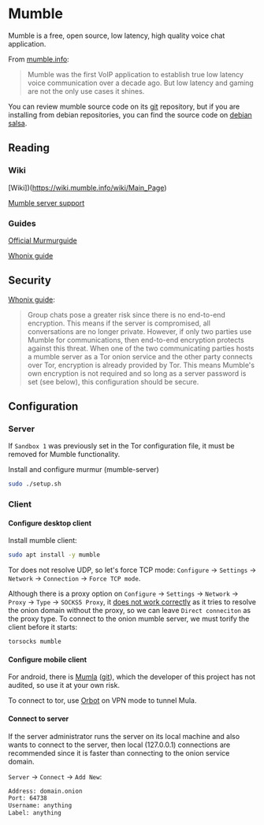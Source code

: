 # Mumble

Mumble is a free, open source, low latency, high quality voice chat application.

From [mumble.info](https://www.mumble.info):
> Mumble was the first VoIP application to establish true low latency voice communication over a decade ago. But low latency and gaming are not the only use cases it shines.

You can review mumble source code on its [git](https://github.com/mumble-voip/mumble) repository, but if you are installing from debian repositories, you can find the source code on [debian salsa](https://salsa.debian.org/pkg-voip-team/mumble).

## Reading

### Wiki

[Wiki])(https://wiki.mumble.info/wiki/Main_Page)

[Mumble server support](https://www.mumble.com/mumble-server-support.php)

### Guides

[Official Murmurguide](https://wiki.mumble.info/wiki/Murmurguide)

[Whonix guide](https://www.whonix.org/wiki/VoIP#Mumble)

## Security

[Whonix guide](https://www.whonix.org/wiki/VoIP#Mumble):
> Group chats pose a greater risk since there is no end-to-end encryption. This means if the server is compromised, all conversations are no longer private. However, if only two parties use Mumble for communications, then end-to-end encryption protects against this threat.
When one of the two communicating parties hosts a mumble server as a Tor onion service and the other party connects over Tor, encryption is already provided by Tor. This means Mumble's own encryption is not required and so long as a server password is set (see below), this configuration should be secure.

## Configuration

### Server

If `Sandbox 1` was previously set in the Tor configuration file, it must be removed for Mumble functionality.

Install and configure murmur (mumble-server)
```sh
sudo ./setup.sh
```

### Client

#### Configure desktop client

Install mumble client:
```sh
sudo apt install -y mumble
```

Tor does not resolve UDP, so let's force TCP mode:
`Configure` -> `Settings` -> `Network` -> `Connection` -> `Force TCP mode`.

Although there is a proxy option on `Configure` -> `Settings` -> `Network` -> `Proxy` -> `Type` -> `SOCKS5 Proxy`, it [does not work correctly](https://github.com/mumble-voip/mumble/issues/1812) as it tries to resolve the onion domain without the proxy, so we can leave `Direct conneciton` as the proxy type. To connect to the onion mumble server, we must torify the client before it starts:
```sh
torsocks mumble
```

#### Configure mobile client

For android, there is [Mumla](https://f-droid.org/packages/se.lublin.mumla/) ([git](https://gitlab.com/quite/mumla)), which the developer of this project has not audited, so use it at your own risk.

To connect to tor, use [Orbot](https://guardianproject.info/apps/org.torproject.android/) on VPN mode to tunnel Mula.

#### Connect to server

If the server administrator runs the server on its local machine and also wants to connect to the server, then local (127.0.0.1) connections are recommended since it is faster than connecting to the onion service domain.

`Server` -> `Connect` -> `Add New`:
```sh
Address: domain.onion
Port: 64738
Username: anything
Label: anything
```